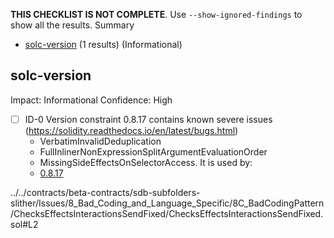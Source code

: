 **THIS CHECKLIST IS NOT COMPLETE**. Use `--show-ignored-findings` to show all the results.
Summary
 - [solc-version](#solc-version) (1 results) (Informational)
## solc-version
Impact: Informational
Confidence: High
 - [ ] ID-0
Version constraint 0.8.17 contains known severe issues (https://solidity.readthedocs.io/en/latest/bugs.html)
	- VerbatimInvalidDeduplication
	- FullInlinerNonExpressionSplitArgumentEvaluationOrder
	- MissingSideEffectsOnSelectorAccess.
It is used by:
	- [0.8.17](../../contracts/beta-contracts/sdb-subfolders-slither/Issues/8_Bad_Coding_and_Language_Specific/8C_BadCodingPattern/ChecksEffectsInteractionsSendFixed/ChecksEffectsInteractionsSendFixed.sol#L2)

../../contracts/beta-contracts/sdb-subfolders-slither/Issues/8_Bad_Coding_and_Language_Specific/8C_BadCodingPattern/ChecksEffectsInteractionsSendFixed/ChecksEffectsInteractionsSendFixed.sol#L2


